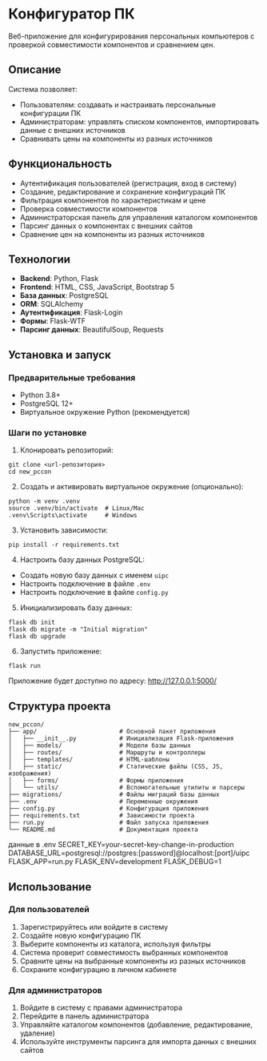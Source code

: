 # Конфигуратор ПК

Веб-приложение для конфигурирования персональных компьютеров с проверкой совместимости компонентов и сравнением цен.

## Описание

Система позволяет:
- Пользователям: создавать и настраивать персональные конфигурации ПК
- Администраторам: управлять списком компонентов, импортировать данные с внешних источников
- Сравнивать цены на компоненты из разных источников

## Функциональность

- Аутентификация пользователей (регистрация, вход в систему)
- Создание, редактирование и сохранение конфигураций ПК
- Фильтрация компонентов по характеристикам и цене
- Проверка совместимости компонентов
- Администраторская панель для управления каталогом компонентов
- Парсинг данных о компонентах с внешних сайтов
- Сравнение цен на компоненты из разных источников

## Технологии

- **Backend**: Python, Flask
- **Frontend**: HTML, CSS, JavaScript, Bootstrap 5
- **База данных**: PostgreSQL
- **ORM**: SQLAlchemy
- **Аутентификация**: Flask-Login
- **Формы**: Flask-WTF
- **Парсинг данных**: BeautifulSoup, Requests

## Установка и запуск

### Предварительные требования

- Python 3.8+
- PostgreSQL 12+
- Виртуальное окружение Python (рекомендуется)

### Шаги по установке

1. Клонировать репозиторий:
```
git clone <url-репозитория>
cd new_pccon
```

2. Создать и активировать виртуальное окружение (опционально):
```
python -m venv .venv
source .venv/bin/activate  # Linux/Mac
.venv\Scripts\activate     # Windows
```

3. Установить зависимости:
```
pip install -r requirements.txt
```

4. Настроить базу данных PostgreSQL:
- Создать новую базу данных с именем `uipc`
- Настроить подключение в файле `.env`
- Настроить подключение в файле `config.py`

5. Инициализировать базу данных:
```
flask db init
flask db migrate -m "Initial migration"
flask db upgrade
```

6. Запустить приложение:
```
flask run
```

Приложение будет доступно по адресу: http://127.0.0.1:5000/

## Структура проекта

```
new_pccon/
├── app/                       # Основной пакет приложения
│   ├── __init__.py            # Инициализация Flask-приложения
│   ├── models/                # Модели базы данных
│   ├── routes/                # Маршруты и контроллеры
│   ├── templates/             # HTML-шаблоны
│   ├── static/                # Статические файлы (CSS, JS, изображения)
│   ├── forms/                 # Формы приложения
│   └── utils/                 # Вспомогательные утилиты и парсеры
├── migrations/                # Файлы миграций базы данных
├── .env                       # Переменные окружения
├── config.py                  # Конфигурация приложения
├── requirements.txt           # Зависимости проекта
├── run.py                     # Файл запуска приложения
└── README.md                  # Документация проекта
```
данные в .env
SECRET_KEY=your-secret-key-change-in-production
DATABASE_URL=postgresql://postgres:[password]@localhost:[port]/uipc
FLASK_APP=run.py
FLASK_ENV=development
FLASK_DEBUG=1

## Использование

### Для пользователей
1. Зарегистрируйтесь или войдите в систему
2. Создайте новую конфигурацию ПК
3. Выберите компоненты из каталога, используя фильтры
4. Система проверит совместимость выбранных компонентов
5. Сравните цены на выбранные компоненты из разных источников
6. Сохраните конфигурацию в личном кабинете

### Для администраторов
1. Войдите в систему с правами администратора
2. Перейдите в панель администратора
3. Управляйте каталогом компонентов (добавление, редактирование, удаление)
4. Используйте инструменты парсинга для импорта данных с внешних сайтов 